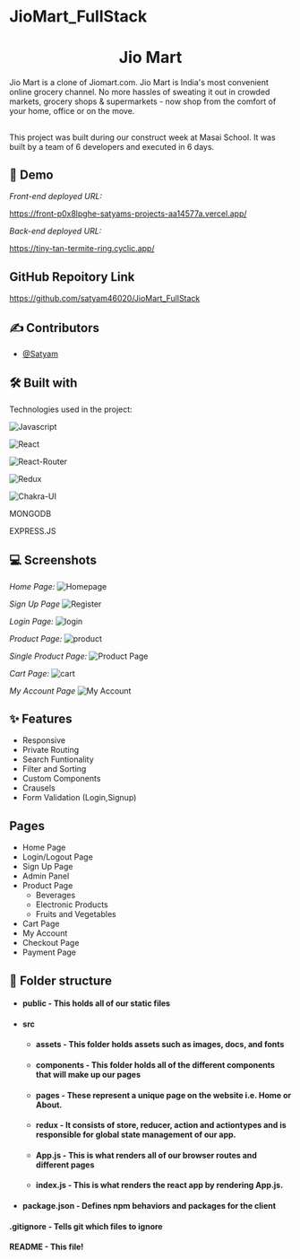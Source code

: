 # JioMart_FullStack<h1 align="center" id="title">Jio Mart</h1>
Jio Mart is a clone of Jiomart.com. Jio Mart is India's most convenient online grocery channel. No more hassles of sweating it out in crowded markets, grocery shops & supermarkets - now shop from the comfort of your home, office or on the move.


##  

This project was built during our construct week at Masai School. It was built by a team of 6 developers and executed in 6 days.
       
## 🚀 Demo

*Front-end deployed URL:*

https://front-p0x8lpghe-satyams-projects-aa14577a.vercel.app/

*Back-end deployed URL:*

https://tiny-tan-termite-ring.cyclic.app/


## GitHub Repoitory Link


https://github.com/satyam46020/JioMart_FullStack



## ✍ Contributors

- [@Satyam](https://github.com/satyam46020)

## 🛠 Built with 

Technologies used in the project:

![Javascript](https://img.shields.io/badge/JavaScript-323330?style=for-the-badge&amp;logo=javascript&amp;logoColor=F7DF1E)

![React](https://img.shields.io/badge/React-20232A?style=for-the-badge&amp;logo=react&amp;logoColor=61DAFB)

![React-Router](https://img.shields.io/badge/React_Router-CA4245?style=for-the-badge&amp;logo=react-router&amp;logoColor=white)

![Redux](https://img.shields.io/badge/Redux-593D88?style=for-the-badge&amp;logo=redux&amp;logoColor=white)

![Chakra-UI](https://img.shields.io/badge/Chakra--UI-319795?style=for-the-badge&amp;logo=chakra-ui&amp;logoColor=white)

MONGODB

EXPRESS.JS





## 💻 Screenshots

*Home Page:*
![Homepage](https://drive.google.com/uc?id=10bhbmoWIvM7bIzmThZ12xiZI5B0rH7Be)

*Sign Up Page*
![Register](https://drive.google.com/uc?id=1DRKkaWWDKZKVuljxpWlAsqgLj_9h8MVg)


*Login Page:*
![login](https://drive.google.com/uc?id=1XPhkDgNK2Bm64MYYedd-v_ot44TnK1Uz)

*Product Page:*
![product](https://drive.google.com/uc?id=1WbLpHN0Z9fO2R3mP1XFIcBAC5ps1vHCA)

*Single Product Page:*
![Product Page](https://drive.google.com/uc?id=1Ye0kYm6bRXbHb7MS4sH11PQtcsrveBpQ)

*Cart Page:*
![cart](https://drive.google.com/uc?id=1wP2oAL7gPK255zjLoAwzNoVK9JsHhfj9)

*My Account Page*
![My Account](https://drive.google.com/uc?id=1t3iYbi3MZBq7aysg6yv_WzO3hA8HH3Fw)







## ✨ Features 

- Responsive
- Private Routing
- Search Funtionality
- Filter and Sorting
- Custom Components
- Crausels
- Form Validation (Login,Signup)


## Pages

- Home Page
- Login/Logout Page
- Sign Up Page
- Admin Panel 
- Product Page
    - Beverages
    - Electronic Products
    - Fruits and Vegetables
- Cart Page
- My Account
- Checkout Page
- Payment Page





##  📁 Folder structure
- #### public - This holds all of our static files
- #### src
    - #### assets - This folder holds assets such as images, docs, and fonts
    - #### components - This folder holds all of the different components that will make up our pages
    - #### pages - These represent a unique page on the website i.e. Home or About. 
    - #### redux - It consists of store, reducer, action and actiontypes and is responsible for global state management of our app.
    - #### App.js - This is what renders all of our browser routes and different pages
    - #### index.js - This is what renders the react app by rendering App.js.
- #### package.json - Defines npm behaviors and packages for the client

#### .gitignore - Tells git which files to ignore
#### README - This file!




